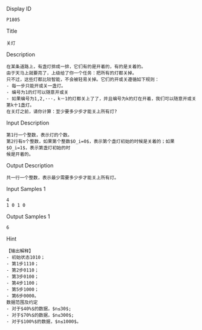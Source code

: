 Display ID

```
P1805
```

Title

```
关灯
```

Description

```
在某条道路上，有盏灯排成一排，它们有的是开着的，有的是关着的。
由于天马上就要亮了，上级给了你一个任务：把所有的灯都关掉。
只不过，这些灯都比较智能，不会被轻易关掉。它们的开或关遵循如下规则：
- 每一步只能开或关一盏灯。
- 编号为1的灯可以随意开或关
- 如果编号为1,2,···，k－1的灯都关上了了，并且编号为k的灯在开着，我们可以随意开或关第k十1盏灯。
在关灯之前，请你计算：至少要多少步才能关上所有灯?
```

Input Description

```
第1行一个整数，表示灯的个数。
第2行有n个整数，如果第个整数$O_i=0$，表示第个盏灯初始的时候是关着的；如果$O_i=1$，表示第盏灯初始的时
候是开着的。
```

Output Description

```
共一行一个整数，表示最少需要多少步才能关上所有灯。
```

Input Samples 1

```
4
1 0 1 0
```

Output Samples 1

```
6
```

Hint

```
【输出解释】
- 初始状态1010；
- 第1步1110；
- 第2步0110；
- 第3步0100；
- 第4步1100；
- 第5步1000；
- 第6步0000。
数据范围及约定
- 对于$40%$的数据，$n≤30$;
- 对于$70%$的数据，$n≤300$;
- 对于$100%$的数据，$n≤1000$。
```
